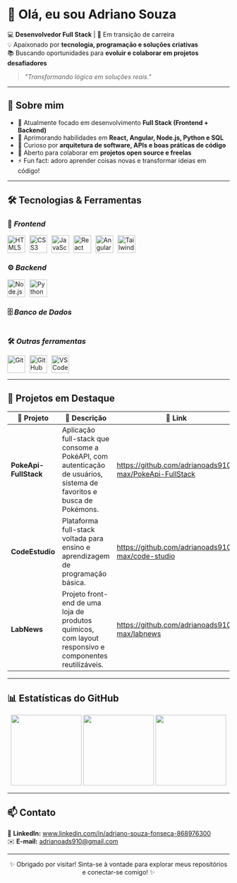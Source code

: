 <!-- Banner ou GIF de destaque -->
# 👋 Olá, eu sou **Adriano Souza**

💻 **Desenvolvedor Full Stack** | 🚀 Em transição de carreira  
💡 Apaixonado por **tecnologia, programação e soluções criativas**  
📚 Buscando oportunidades para **evoluir e colaborar em projetos desafiadores**

> _"Transformando lógica em soluções reais."_  

---

## 📌 **Sobre mim**

- 🎯 Atualmente focado em desenvolvimento **Full Stack (Frontend + Backend)**
- 🌱 Aprimorando habilidades em **React, Angular, Node.js, Python e SQL**
- 🧠 Curioso por **arquitetura de software, APIs e boas práticas de código**
- 🤝 Aberto para colaborar em **projetos open source e freelas**
- ⚡ Fun fact: adoro aprender coisas novas e transformar ideias em código!

---

## 🛠️ **Tecnologias & Ferramentas**

### 🚀 _Frontend_
<div style="display: flex; gap: 10px;">
  <img src="https://cdn.jsdelivr.net/gh/devicons/devicon/icons/html5/html5-original.svg" width="40" title="HTML5"/>
  <img src="https://cdn.jsdelivr.net/gh/devicons/devicon/icons/css3/css3-original.svg" width="40" title="CSS3"/>
  <img src="https://cdn.jsdelivr.net/gh/devicons/devicon/icons/javascript/javascript-original.svg" width="40" title="JavaScript"/>
  <img src="https://cdn.jsdelivr.net/gh/devicons/devicon/icons/react/react-original.svg" width="40" title="React"/>
  <img src="https://cdn.jsdelivr.net/gh/devicons/devicon/icons/angularjs/angularjs-original.svg" width="40" title="Angular"/>
  <img src="https://cdn.jsdelivr.net/gh/devicons/devicon/icons/tailwindcss/tailwindcss-original.svg" width="40" title="TailwindCSS"/>
</div>

### ⚙️ _Backend_
<div style="display: flex; gap: 10px;">
  <img src="https://cdn.jsdelivr.net/gh/devicons/devicon/icons/nodejs/nodejs-original.svg" width="40" title="Node.js"/>
  <img src="https://cdn.jsdelivr.net/gh/devicons/devicon/icons/python/python-original.svg" width="40" title="Python"/>
</div>

### 🗄️ _Banco de Dados_
<div style="display: flex; gap: 10px;">

</div>

### 🛠️ _Outras ferramentas_
<div style="display: flex; gap: 10px;">
  <img src="https://cdn.jsdelivr.net/gh/devicons/devicon/icons/git/git-original.svg" width="40" title="Git"/>
  <img src="https://cdn.jsdelivr.net/gh/devicons/devicon/icons/github/github-original.svg" width="40" title="GitHub"/>
  <img src="https://cdn.jsdelivr.net/gh/devicons/devicon/icons/vscode/vscode-original.svg" width="40" title="VSCode"/>
</div>

---

## 📂 **Projetos em Destaque**

| 🌟 Projeto | 💬 Descrição | 🔗 Link |
|------------|--------------|---------|
| **PokeApi-FullStack** | Aplicação full-stack que consome a PokéAPI, com autenticação de usuários, sistema de favoritos e busca de Pokémons. | https://github.com/adrianoads910-max/PokeApi-FullStack |
| **CodeEstudio** | Plataforma full-stack voltada para ensino e aprendizagem de programação básica. | https://github.com/adrianoads910-max/code-studio |
| **LabNews** | Projeto front-end de uma loja de produtos químicos, com layout responsivo e componentes reutilizáveis. | https://github.com/adrianoads910-max/labnews |

---

## 📊 **Estatísticas do GitHub**

<p align="center">
  <img height="160em" src="https://github-readme-stats.vercel.app/api?username=adrianoads910-max&show_icons=true&theme=tokyonight" />
  <img height="160em" src="https://github-readme-streak-stats.herokuapp.com/?user=adrianoads910-max&theme=tokyonight" />
  <img height="160em" src="https://github-readme-stats.vercel.app/api/top-langs/?username=adrianoads910-max&layout=compact&theme=tokyonight" />
</p>

---

## 📫 **Contato**

📍 **LinkedIn:** www.linkedin.com/in/adriano-souza-fonseca-868976300  
✉️ **E-mail:** adrianoads910@gmail.com  

---

<p align="center">✨ Obrigado por visitar! Sinta-se à vontade para explorar meus repositórios e conectar-se comigo! ✨</p>

